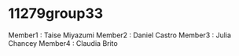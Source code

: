 # 11279group33

Member1 : Taise Miyazumi 
Member2 : Daniel Castro
Member3 : Julia Chancey
Member4 : Claudia Brito
